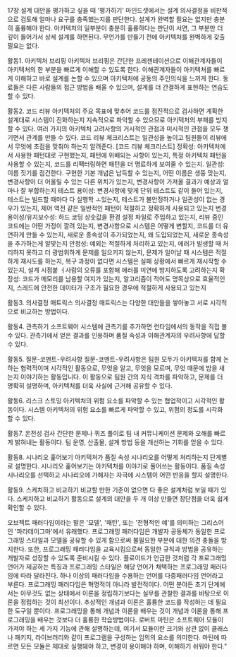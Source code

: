 17장 설계 대안을 평가하고 싶을 때 
'평가하기' 마인드셋에서는 설계 의사결정을 비판적으로 검토해 얼마나 요구를 충족했는지를 판단한다.
설계가 완벽할 필요는 없지만 충분히 훌륭해야 한다.
아키텍처의 일부분이 충분히 훌륭하다는 판단이 서면, 그 부분만 더 깊이 들어가서 상세 설계를 하면된다.
무언가를 만들기 전에 아키텍처를 완벽하게 갖출 필요는 없다.

활동1. 아키텍처 브리핑
아키텍처 브리핑은 간단한 프레젠테이션으로 이해관계자들이 아키텍처의 한 부분을 빠르게 이해할 수 있도록 한다.
이해관계자들이 아키텍처를 빠르게 이해하고 바로 설계를 논할 수 있으며 아키텍처에 공동의 주인의식을 느끼게 한다.
동료들은 다른 사람들의 접근 방법을 배울 수 있으며, 설계를 더 간결하게 표현하는 연습도 할 수 있다.

활동2. 코드 리뷰 
아키텍처의 주요 목표에 맞추어 코드를 점진적으로 검사하면 계획한 설계대로 시스템이 진화하는지 지속적으로 파악할 수 있으므로 
아키텍처의 부패를 방지할 수 있다.
여러 가지의 아키텍처 고려사항의 거시적인 관점과 미시적인 관점을 모두 챙기면서 관계를 만들 수 있다.
코드 리뷰 체크리스트는 일관성을 높이고 팀원들이 리뷰에서 무엇에 초점을 맞춰야 하는지 알려준다.
[코드 리뷰 체크리스트]
정확성: 아키텍처에서 사용한 패턴대로 구현했는지, 패턴에 위배되는 사항이 있는지, 특정 아키텍처 패턴을 사용할 수 있는지, 코드를 리팩터링하면 패턴을 더 명료하게 보여줄 수 있는지.
일관성: 이름 짓기를 점건한다. 구현한 기본 개념은 납득할 수 있는지, 어떤 이름은 생뚱 맞는지, 변경사항이 더 어울릴 수 있는 다른 위치가 있는지, 변경사항이 가져올 결과가 예상과 얼마나 잘 부합하는지
테스트 용이성: 변경사항에 맞게 단위 테스트도 같이 들어 있는지, 테스트는 빌드할 때마다 다 실행학 ㅗ있는지, 테스트가 불안정하거나 일관성이 없는 경우가 있는지, 제어 역전 같은 일반적인 패턴이 적절하고 정확하게 사용되고 있는지 
변경 용이성/유지보수성: 하드 코딩 상숫값을 환경 설정 파일로 주입하고 있는지, 리뷰 중인 코드에는 어떤 가정이 깔려 있는지, 변경사항으로 시스템은 어떻게 변할지, 코드를 더 유연하게 만들 수 있는지, 새로운 종속성이 추가되었는지, 왜 도입되었는지, 새로운 종속성을 추가하는게 알맞는지
안정성: 예외는 적절하게 처리하고 있는지, 에러가 발생할 때 처리하지 못하고 더 광범위하게 문제를 일으키지 않는지, 문제가 일어날 때 시스템은 적절하게 재시도를 하는지, 복구 과정이 없다면 시스템은 실패 상황에서 빠르게 재시작할 수 있는지, 설계 시점붙 ㅓ사람의 오류를 포함해 에러를 미연에 방지하도록 고려하는지 
확장성: 코드가 메모리를 남용할 여지가 있는지, 알고리즘이 적어도 명목상으로 효율적인지, 스레드에 안전한 데이터가 구조가 필요한 경우에 적절하게 사용되고 있는지

활동3. 의사결정 매트릭스
의사결정 매트릭스는 다양한 대안들을 쌓아놓고 서로 시각적으로 비교하는 방법이다.

활동4. 관측하기
소프트웨어 시스템에 관측기를 추가하면 런타임에서의 동작을 직접 볼 수 있다. 
관측기에서 얻은 결과를 인용하며 품질 속성과 이해관계자의 우려사항에 답할 수 있다. 

활동5. 질문-코멘트-우려사항
질문-코멘트-우려사항은 팀원 모두가 아키텍처를 함께 논하는 협력적이며 시각적인 활동으로, 무엇을 알고, 무엇을 모르며, 무엇 때문에 밤을 새는지 이야기하는 활동입니다. 
이 활동으로 팀원 간의 지식 격차를 파악하고, 문제를 더 명확히 설명하며, 아키텍처를 더욱 사실에 근거해 공유할 수 있다. 

활동6. 리스크 스토밍
아키텍처의 위험 요소를 파악할 수 있는 협업적이고 시각적인 활동이다. 
시스템 아키텍처의 위험 요소를 빠르게 파악할 수 있고, 위험의 정도를 시각화 할 수 있다. 

활동7. 온전성 검사
간단한 문제나 퀴즈 풀이로 팀 내 커뮤니케이션 문제와 오해를 빠르게 밝혀내는 활동이다.
팀 운영, 산출물, 설계 방법 등을 개선하는 기회를 얻을 수 있다.

활동8. 시나리오 훑어보기 
아키텍처가 품질 속성 시나리오를 어떻게 처리하는지 단계별로 설명한다.
시나리오 훑어보기는 아키텍처를 이야기로 풀어쓰는 활동이다.
품질 속성 시나리오를 선택하고 시나리오에 가해자는 자극에 시스템이 어떤 반응을 할지 설명한다.

활동9. 스케치하고 비교하기
비교할 만한 기준이 없으면 다 좋은 설계처럼 보일 때가 있다. 
스케치하고 비교하기 활동으로 설계의 대안을 두 개 이상 만들면 장단점을 더욱 쉽게 확인할 수 있다.


오브젝트
패러다임이라는 말은 '모델', '패턴', 또는 '전형적인 예'를 의미하는 그리스어인 '파라데이그마'에서 유래했다. 
프로그래밍 패러다임은 개발자 공동체가 동일한 프로그래밍 스타일과 모델을 공유할 수 있게 함으로써 불필요한 부분에 대한 의견 충돌을 방지한다.
또한, 프로그래밍 패러다임을 교육시킴으로써 동일한 규칙과 방법을 공유하는 개발자로 성장할 수 있도록 준비시킬 수 있다.
플로이드가 언급한 것처럼 각 프로그래밍 언어가 제공하는 특징과 프로그래밍 스타일은 해당 언어가 채택하는 프로그래밍 패러다임에 따라 달라진다.
하나 이상의 패러다임을 수용하는 언어를 다중패러다임 언어라고 부른다.
프로그래밍 패러다임은 혁명적이 아니라 발전적이다.
어떤 분야든 초기 단계에서는 아무것도 없는 상태에서 이론을 정립하기보다는 실무를 관찰한 결과를 바탕으로 이론을 정립하는 것이 최선이다.
추상적인 개념과 이론은 훌륭한 코드를 작성하는 데 필요한 도구일 뿐이다.
프로그래밍을 통해 개념과 이론을 배우는 것이 개념과 이론을 통해 프로그래밍을 배우는 것보다 더 훌륭한 학습방법이다.
로버트 마틴은 소프트웨어 모듈이 가져야 하는 세 가지 기능에 관해 설명하는데, 여기서 모듈이란 크기와 상관 없이 클래스나 패키지, 라이브러리와 같이 프로그램을 구성하는 임의의 요소를 의미한다.
마틴에 따르면 모든 모듈은 제대로 실행돼야 하고, 변경이 용이해야 하며, 이해하기 쉬워야 한다."
